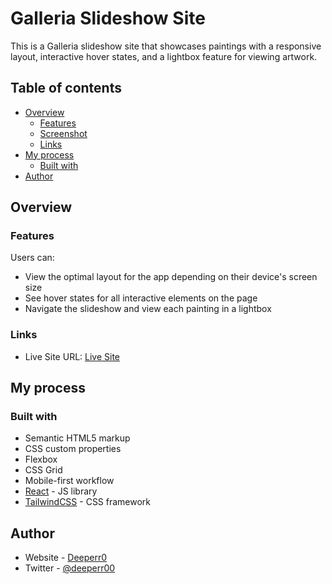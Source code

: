 # Galleria Slideshow Site

This is a Galleria slideshow site that showcases paintings with a responsive layout, interactive hover states, and a lightbox feature for viewing artwork.

## Table of contents

- [Overview](#overview)
  - [Features](#features)
  - [Screenshot](#screenshot)
  - [Links](#links)
- [My process](#my-process)
  - [Built with](#built-with)
- [Author](#author)

## Overview

### Features

Users can:

- View the optimal layout for the app depending on their device's screen size
- See hover states for all interactive elements on the page
- Navigate the slideshow and view each painting in a lightbox

### Links

- Live Site URL: [Live Site](https://galeria-slideshow.netlify.app/)

## My process

### Built with

- Semantic HTML5 markup
- CSS custom properties
- Flexbox
- CSS Grid
- Mobile-first workflow
- [React](https://reactjs.org/) - JS library
- [TailwindCSS](https://tailwindcss.com/) - CSS framework

## Author

- Website - [Deeperr0](https://www.github.com/Deeperr0)
- Twitter - [@deeperr00](https://www.twitter.com/deeperr00)
